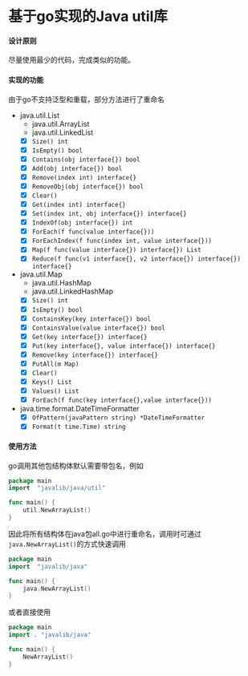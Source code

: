# 基于go实现的Java util库

#### 设计原则

尽量使用最少的代码，完成类似的功能。

####  实现的功能
由于go不支持泛型和重载，部分方法进行了重命名
+ java.util.List
  + java.util.ArrayList
  + java.util.LinkedList
  + [x] `Size() int`
  + [x] `IsEmpty() bool`
  + [x] `Contains(obj interface{}) bool`
  + [x] `Add(obj interface{}) bool`
  + [x] `Remove(index int) interface{}`
  + [x] `RemoveObj(obj interface{}) bool`
  + [x] `Clear()`
  + [x] `Get(index int) interface{}`
  + [x] `Set(index int, obj interface{}) interface{}`
  + [x] `IndexOf(obj interface{}) int`
  + [x] `ForEach(f func(value interface{}))`
  + [x] `ForEachIndex(f func(index int, value interface{}))`
  + [x] `Map(f func(value interface{}) interface{}) List`
  + [x] `Reduce(f func(v1 interface{}, v2 interface{}) interface{}) interface{}`

+ java.util.Map
  + java.util.HashMap
  + java.util.LinkedHashMap
  + [x] `Size() int`
  + [x] `IsEmpty() bool`
  + [x] `ContainsKey(key interface{}) bool`
  + [x] `ContainsValue(value interface{}) bool`
  + [x] `Get(key interface{}) interface{}`
  + [x] `Put(key interface{}, value interface{}) interface{}`
  + [x] `Remove(key interface{}) interface{}`
  + [x] `PutAll(m Map)`
  + [x] `Clear()`
  + [x] `Keys() List`
  + [x] `Values() List`
  + [x] `ForEach(f func(key interface{},value interface{}))`
        
+ java.time.format.DateTimeFormatter
    + [x] `OfPattern(javaPattern string) *DateTimeFormatter`
    + [x] `Format(t time.Time) string`

#### 使用方法

go调用其他包结构体默认需要带包名，例如

```go
package main
import 	"javalib/java/util"

func main() {
    util.NewArrayList()
}
```

因此将所有结构体在java包all.go中进行重命名，调用时可通过`java.NewArrayList()`的方式快速调用

```go
package main
import 	"javalib/java"

func main() {
    java.NewArrayList()
}
```
或者直接使用
```go
package main
import . "javalib/java"

func main() {
    NewArrayList()
}
```

